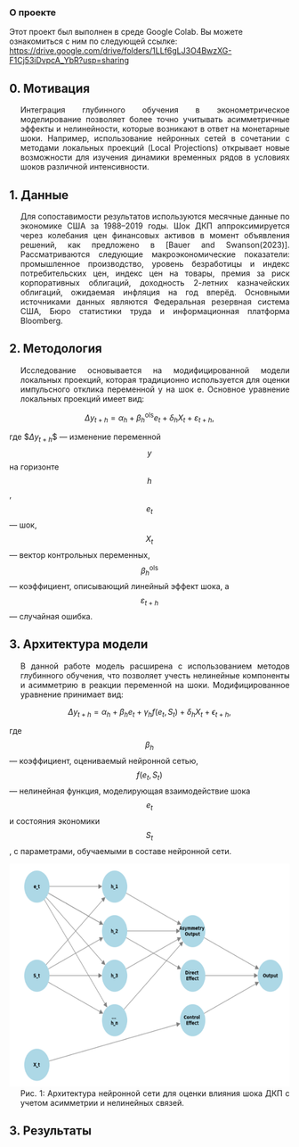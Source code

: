 ### О проекте

Этот проект был выполнен в среде Google Colab. Вы можете ознакомиться с ним по следующей ссылке:
https://drive.google.com/drive/folders/1LLf6gLJ3O4BwzXG-F1Cj53iDvpcA_YbR?usp=sharing

## 0. Мотивация

<div style="text-align: justify; margin-left: 20px;"> Интеграция глубинного обучения в эконометрическое моделирование позволяет более точно учитывать асимметричные эффекты и нелинейности, которые возникают в ответ на монетарные шоки. Например, использование нейронных сетей в сочетании с методами локальных проекций (Local Projections) открывает новые возможности для изучения динамики временных рядов в условиях шоков различной интенсивности.</div>

## 1. Данные

<div style="text-align: justify; margin-left: 20px;"> Для сопоставимости результатов используются месячные данные по экономике США за 1988–2019 годы. Шок ДКП аппроксимируется через колебания цен финансовых активов в момент объявления решений, как предложено в [Bauer and Swanson(2023)]. Рассматриваются следующие макроэкономические показатели: промышленное производство, уровень безработицы и индекс потребительских цен, индекс цен на товары, премия за риск корпоративных облигаций, доходность 2-летних казначейских облигаций, ожидаемая инфляция на год вперёд. Основными источниками данных являются Федеральная резервная система США, Бюро статистики труда и информационная платформа Bloomberg.</div>

## 2. Методология

<div style="text-align: justify; margin-left: 20px;">Исследование основывается на модифицированной модели локальных проекций, которая традиционно используется для оценки импульсного отклика переменной y на шок e. Основное уравнение локальных проекций имеет вид:</div>

$$
\Delta y_{t+h} = \alpha_h + \beta_h^{\text{ols}} e_t + \delta_h X_t + \varepsilon_{t+h},
$$

где $$\Delta y_{t+h}\$$ — изменение переменной $$y$$ на горизонте $$h$$, $$e_t$$ — шок, $$X_t$$ — вектор контрольных переменных, $$\beta_h^{\text{ols}}$$ — коэффициент, описывающий линейный эффект шока, а $$\varepsilon_{t+h}$$ — случайная ошибка.

## 3. Архитектура модели

<div style="text-align: justify; margin-left: 20px;"> В данной работе модель расширена с использованием методов глубинного обучения, что позволяет учесть нелинейные компоненты и асимметрию в реакции переменной на шоки. Модифицированное уравнение принимает вид:</div>

$$
\Delta y_{t+h} = \alpha_h + \beta_h e_t + \gamma_h f(e_t, S_t) + \delta_h X_t + \epsilon_{t+h},
$$

где $$\beta_h$$ — коэффициент, оцениваемый нейронной сетью, $$f(e_t, S_t)$$ — нелинейная функция, моделирующая взаимодействие шока $$e_t$$ и состояния экономики $$S_t$$, с параметрами, обучаемыми в составе нейронной сети.

<img src="figures/fig1.png" height="400">
<div style="text-align: justify; margin-left: 20px;"> Рис. 1: Архитектура нейронной сети для оценки влияния шока ДКП с учетом асимметрии и нелинейных связей.</div>

## 3. Результаты

